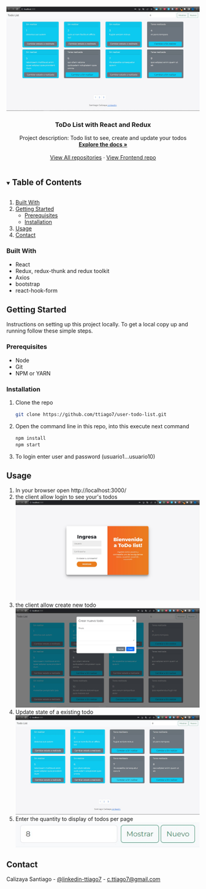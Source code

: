 <!-- PROJECT LOGO -->
<br />
<p align="center">
  <a href="https://github.com/ttiago7/user-todo-list">
    <img src="images/2.jpg" alt="Logo" width="1200" >
  </a>

  <h3 align="center">ToDo List with React and Redux</h3>

  <p align="center">
    Project description: Todo list to see, create and update your todos 
    <br />
    <a href="#"><strong>Explore the docs »</strong></a>
    <br />
    <br />
    <a href="https://github.com/ttiago7?tab=repositories">View All repositories</a>
    ·
    <a href="https://github.com/ttiago7/user-todo-list">View Frontend repo</a>
  </p>
</p>

<!-- TABLE OF CONTENTS -->
<details open="open">
  <summary><h2 style="display: inline-block">Table of Contents</h2></summary>
  <ol>
    <li>
      <a href="#built-with">Built With</a>      
    </li>
    <li>
      <a href="#getting-started">Getting Started</a>
      <ul>
        <li><a href="#prerequisites">Prerequisites</a></li>
        <li><a href="#installation">Installation</a></li>
      </ul>
    </li>
    <li><a href="#usage">Usage</a></li>
    <li><a href="#contact">Contact</a></li>
  </ol>
</details>

### Built With

-   React
-   Redux, redux-thunk and redux toolkit
-   Axios
-   bootstrap
-   react-hook-form

<!-- GETTING STARTED -->

## Getting Started

Instructions on setting up this project locally. To get a local copy up and running follow these simple steps.

### Prerequisites

-   Node
-   Git
-   NPM or YARN

### Installation

1. Clone the repo
    ```sh
    git clone https://github.com/ttiago7/user-todo-list.git
    ```
2. Open the command line in this repo, into this execute next command
    ```sh
    npm install
    npm start
    ```
3. To login enter user and password (usuario1...usuario10)

<!-- USAGE EXAMPLES -->

## Usage

1. In your browser open http://localhost:3000/
2. the client allow login to see your's todos
   <img src="/images/1.jpg" alt="30 last rates"/>
3. the client allow create new todo
   <img src="/images/3.jpg" alt="30 last rates"/>
4. Update state of a existing todo
   <img src="/images/4.jpg" alt="30 last rates"/>
5. Enter the quantity to display of todos per page
   <img src="/images/5.jpg" alt="5 last rates"/>

<!-- CONTACT -->

## Contact

Calizaya Santiago - [@linkedin-ttiago7](https://www.linkedin.com/in/ttiago7/) - c.ttiago7@gmail.com
